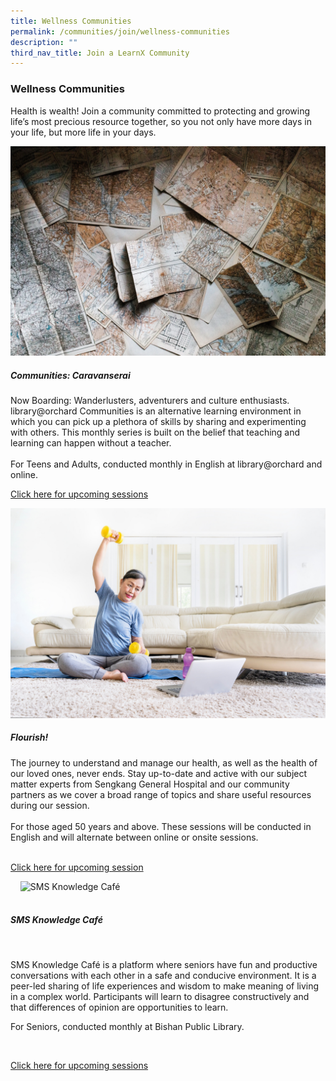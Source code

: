 ```yaml
---
title: Wellness Communities
permalink: /communities/join/wellness-communities
description: ""
third_nav_title: Join a LearnX Community
---
```

<style type="text/css">
/* Links */
.content a { color: #322987; }
.content a:focus,
.content a:hover { color: #28216c; }

/* Button Outline */
.bp-button { padding-left: 1.5rem; padding-right: 1.5rem; }
.bp-button.is-primary-outline { border: 1px solid #322987; color: #322987; background-color: transparent; text-decoration: none; }
.bp-button.is-primary-outline:focus,
.bp-button.is-primary-outline:hover { border: 1px solid #322987; color: #cff2e8; background-color: #322987; text-decoration: none; }

/* Responsive Iframe */
.responsive-iframe { position: absolute; top: 0; left: 0; bottom: 0; right: 0; width: 100%; height: 100%; }
.responsive-iframe-container { position: relative; overflow: hidden; width: 100%; }
.responsive-iframe-container.ratio-16by9 { padding-top: 56.25%; }
.responsive-iframe-container.ratio-4by3 { padding-top: 75%; }
.responsive-iframe-container.ratio-3by2 { padding-top: 66.66%; }
.responsive-iframe-container.ratio-1by1 { padding-top: 100%; }
</style>
### **Wellness Communities**

Health is wealth! Join a community committed to protecting and growing life’s most precious resource together, so you not only have more days in your life, but more life in your days. 

<div class="row is-multiline">
  <div class="col is-half-tablet padding--bottom--lg">
    <img alt="Communities: Travel and Culture Explorers" src="/images/learning-communities/wellness/Communities%20Travelers%20and%20Culture%20Explorers-01.png">
    <div class="margin--top--lg">
      <h5 class="margin--top--sm margin--bottom--sm"><b>Communities: Caravanserai</b></h5>
      <p class="margin--top--sm margin--bottom--sm"> Now Boarding: Wanderlusters, adventurers and culture enthusiasts. <br>
library@orchard Communities is an alternative learning environment in which you can pick up a plethora of skills by sharing and experimenting with others. This monthly series is built on the belief that teaching and learning can happen without a teacher. <br><br>
For Teens and Adults, conducted monthly in English at library@orchard and online. </p>
      <p class="margin--top--sm margin--bottom--sm"><a target="_blank" href="https://go.gov.sg/lcsessions"> Click here for upcoming sessions</a></p>
    </div>
  </div>
 <div class="col is-half-tablet padding--bottom--lg">
    <img src="/images/learning-communities/wellness/Flourish-Wellness-LC.png" alt="Flourish!">
    <div class="margin--top--lg">
      <h5 class="margin--top--sm margin--bottom--sm"><b>Flourish!</b></h5>
      <p class="margin--top--sm margin--bottom--sm">The journey to understand and manage our health, as well as the health of our loved ones, never ends. Stay up-to-date and active with our subject matter experts from Sengkang General Hospital and our community partners as we cover a broad range of topics and share useful resources during our session.
<br><br>
For those aged 50 years and above. These sessions will be conducted in English and will alternate between online or onsite sessions.
				<br><br></p>
      <p class="margin--top--sm margin--bottom--sm"><a href="https://www.eventbrite.com/cc/programmes-on-wellness-66209" target="_blank">Click here for upcoming session</a></p>
    </div>
  </div>    
<div class="row is-multiline">
	<div class="col is-half-tablet padding--bottom--lg">
    <img src="/images/learning-communities/arts/LC-Wellness-SMSknowledgecafe-01.jpg" alt="SMS Knowledge Café">
    <div class="margin--top--lg">
      <h5 class="margin--top--sm margin--bottom--sm"><b>SMS Knowledge Café </b></h5>
      <p class="margin--top--sm margin--bottom--sm"> SMS Knowledge Café is a platform where seniors have fun and productive conversations with each other in a safe and conducive environment. It is a peer-led sharing of life experiences and wisdom to make meaning of living in a complex world. Participants will learn to disagree constructively and that differences of opinion are opportunities to learn.<br>
				
For Seniors, conducted monthly at Bishan Public Library.</p>
      <p class="margin--top--sm margin--bottom--sm"><a href="https://go.gov.sg/lcsessions" target="_blank"> Click here for upcoming sessions</a></p>
    </div>
  </div>
